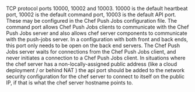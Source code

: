 TCP protocol ports 10000, 10002 and 10003. 10000 is the default heartbeat
port, 10002 is the default command port, 10003 is the default API port. These
may be configured in the Chef Push Jobs configuration file. The command port
allows Chef Push Jobs clients to communicate with the Chef Push Jobs server and
also allows chef server components to communicate with the push-jobs server. In
a configuration with both front and back ends, this port only needs to be open
on the back end servers. The Chef Push Jobs server waits for connections from
the Chef Push Jobs client, and never initiates a connection to a Chef Push Jobs
client. In situations where the chef server has a non-locally-assigned public
address (like a cloud deployment / or behind NAT ) the api port should be added
to the network security configuration for the chef server to connect to itself
on the public IP, if that is what the chef server hostname points to.
